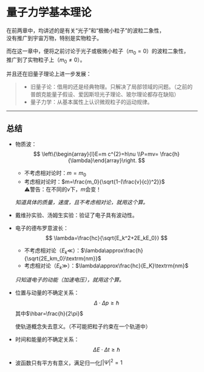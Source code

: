 # 量子力学基本理论

在前两章中，均讲述的是有关“光子”和“极微小粒子”的波粒二象性，  
没有推广到宇宙万物，特别是实物粒子。

而在这一章中，便将之前讨论于光子或极微小粒子（$m_0=0$）的波粒二象性，  
推广到了实物粒子上（$m_0\ne0$）。

并且还在旧量子理论上进一步发展：

> * 旧量子论：借用的还是经典物理。只解决了局部领域的问题。（之前的普朗克能量子假设、爱因斯坦光子理论、玻尔理论都存在缺陷）
> * 量子力学：从基本属性上认识微观粒子的运动规律。

---

## 总结

* 物质波：  
  $$
  \left\{\begin{array}{l}E=m c^{2}=h\nu \\P=mv= \frac{h}{\lambda}\end{array}\right.
  $$
  * 不考虑相对论时：$m=m_0$
  * 考虑相对论时：$m=\frac{m_0}{\sqrt{1-(\frac{v}{c})^2}}$  
    ⚠警告：在不同的$v$下，$m$会变！
  
  *知道具体的质量，速度，且不考虑相对论，就用这个算。*
* 戴维孙实验、汤姆生实验：验证了电子具有波动性。
* 电子的德布罗意波长：
  $$
  \lambda=\frac{hc}{\sqrt{E_k^2+2E_kE_0}}
  $$
  * 不考虑相对论（$E_k\ll$）：$\lambda\approx\frac{h}{\sqrt{2E_km_0}\textrm{nm}}$
  * 考虑相对论（$E_k\gg$）：$\lambda\approx\frac{hc}{E_K}\textrm{nm}$

  *只知道电子的动能（加速电压），就用这个算。*
* 位置与动量的不确定关系：
  $$
  \Delta \cdot \Delta p \geqslant \hbar
  $$
  其中$\hbar=\frac{h}{2\pi}$

  使轨道概念失去意义。（不可能把粒子约束在一个轨道中）
* 时间和能量的不确定关系：
  $$
  \Delta E \cdot \Delta t \geqslant \hbar
  $$
* 波函数只有平方有意义，满足归一化$\int|\Psi|^2=1$
